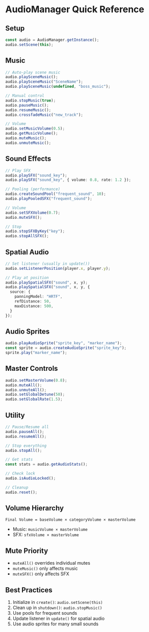 # AudioManager Quick Reference

## Setup
```typescript
const audio = AudioManager.getInstance();
audio.setScene(this);
```

## Music
```typescript
// Auto-play scene music
audio.playSceneMusic();
audio.playSceneMusic("SceneName");
audio.playSceneMusic(undefined, "boss_music");

// Manual control
audio.stopMusic(true);
audio.pauseMusic();
audio.resumeMusic();
audio.crossfadeMusic("new_track");

// Volume
audio.setMusicVolume(0.5);
audio.getMusicVolume();
audio.muteMusic();
audio.unmuteMusic();
```

## Sound Effects
```typescript
// Play SFX
audio.playSFX("sound_key");
audio.playSFX("sound_key", { volume: 0.8, rate: 1.2 });

// Pooling (performance)
audio.createSoundPool("frequent_sound", 10);
audio.playPooledSFX("frequent_sound");

// Volume
audio.setSFXVolume(0.7);
audio.muteSFX();

// Stop
audio.stopSFXByKey("key");
audio.stopAllSFX();
```

## Spatial Audio
```typescript
// Set listener (usually in update())
audio.setListenerPosition(player.x, player.y);

// Play at position
audio.playSpatialSFX("sound", x, y);
audio.playSpatialSFX("sound", x, y, {
  source: { 
    panningModel: "HRTF",
    refDistance: 50,
    maxDistance: 500,
  }
});
```

## Audio Sprites
```typescript
audio.playAudioSprite("sprite_key", "marker_name");
const sprite = audio.createAudioSprite("sprite_key");
sprite.play("marker_name");
```

## Master Controls
```typescript
audio.setMasterVolume(0.8);
audio.muteAll();
audio.unmuteAll();
audio.setGlobalDetune(50);
audio.setGlobalRate(1.5);
```

## Utility
```typescript
// Pause/Resume all
audio.pauseAll();
audio.resumeAll();

// Stop everything
audio.stopAll();

// Get stats
const stats = audio.getAudioStats();

// Check lock
audio.isAudioLocked();

// Cleanup
audio.reset();
```

## Volume Hierarchy
```
Final Volume = baseVolume × categoryVolume × masterVolume
```
- Music: `musicVolume × masterVolume`
- SFX: `sfxVolume × masterVolume`

## Mute Priority
- `muteAll()` overrides individual mutes
- `muteMusic()` only affects music
- `muteSFX()` only affects SFX

## Best Practices
1. Initialize in `create()`: `audio.setScene(this)`
2. Clean up in `shutdown()`: `audio.stopMusic()`
3. Use pools for frequent sounds
4. Update listener in `update()` for spatial audio
5. Use audio sprites for many small sounds
